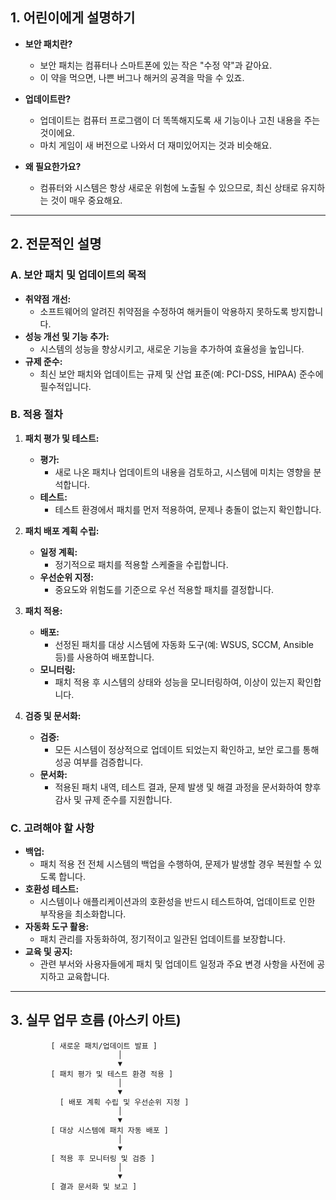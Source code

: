 ## 1. 어린이에게 설명하기

- **보안 패치란?**  
  - 보안 패치는 컴퓨터나 스마트폰에 있는 작은 "수정 약"과 같아요.  
  - 이 약을 먹으면, 나쁜 버그나 해커의 공격을 막을 수 있죠.

- **업데이트란?**  
  - 업데이트는 컴퓨터 프로그램이 더 똑똑해지도록 새 기능이나 고친 내용을 주는 것이에요.  
  - 마치 게임이 새 버전으로 나와서 더 재미있어지는 것과 비슷해요.

- **왜 필요한가요?**  
  - 컴퓨터와 시스템은 항상 새로운 위험에 노출될 수 있으므로, 최신 상태로 유지하는 것이 매우 중요해요.

---

## 2. 전문적인 설명

### A. 보안 패치 및 업데이트의 목적
- **취약점 개선:**  
  - 소프트웨어의 알려진 취약점을 수정하여 해커들이 악용하지 못하도록 방지합니다.
- **성능 개선 및 기능 추가:**  
  - 시스템의 성능을 향상시키고, 새로운 기능을 추가하여 효율성을 높입니다.
- **규제 준수:**  
  - 최신 보안 패치와 업데이트는 규제 및 산업 표준(예: PCI-DSS, HIPAA) 준수에 필수적입니다.

### B. 적용 절차

1. **패치 평가 및 테스트:**  
   - **평가:**  
     - 새로 나온 패치나 업데이트의 내용을 검토하고, 시스템에 미치는 영향을 분석합니다.
   - **테스트:**  
     - 테스트 환경에서 패치를 먼저 적용하여, 문제나 충돌이 없는지 확인합니다.
   
2. **패치 배포 계획 수립:**  
   - **일정 계획:**  
     - 정기적으로 패치를 적용할 스케줄을 수립합니다.
   - **우선순위 지정:**  
     - 중요도와 위험도를 기준으로 우선 적용할 패치를 결정합니다.
   
3. **패치 적용:**  
   - **배포:**  
     - 선정된 패치를 대상 시스템에 자동화 도구(예: WSUS, SCCM, Ansible 등)를 사용하여 배포합니다.
   - **모니터링:**  
     - 패치 적용 후 시스템의 상태와 성능을 모니터링하여, 이상이 있는지 확인합니다.
   
4. **검증 및 문서화:**  
   - **검증:**  
     - 모든 시스템이 정상적으로 업데이트 되었는지 확인하고, 보안 로그를 통해 성공 여부를 검증합니다.
   - **문서화:**  
     - 적용된 패치 내역, 테스트 결과, 문제 발생 및 해결 과정을 문서화하여 향후 감사 및 규제 준수를 지원합니다.

### C. 고려해야 할 사항

- **백업:**  
  - 패치 적용 전 전체 시스템의 백업을 수행하여, 문제가 발생할 경우 복원할 수 있도록 합니다.
- **호환성 테스트:**  
  - 시스템이나 애플리케이션과의 호환성을 반드시 테스트하여, 업데이트로 인한 부작용을 최소화합니다.
- **자동화 도구 활용:**  
  - 패치 관리를 자동화하여, 정기적이고 일관된 업데이트를 보장합니다.
- **교육 및 공지:**  
  - 관련 부서와 사용자들에게 패치 및 업데이트 일정과 주요 변경 사항을 사전에 공지하고 교육합니다.

---

## 3. 실무 업무 흐름 (아스키 아트)

```ascii
         [ 새로운 패치/업데이트 발표 ]
                        │
                        ▼
         [ 패치 평가 및 테스트 환경 적용 ]
                        │
                        ▼
           [ 배포 계획 수립 및 우선순위 지정 ]
                        │
                        ▼
         [ 대상 시스템에 패치 자동 배포 ]
                        │
                        ▼
         [ 적용 후 모니터링 및 검증 ]
                        │
                        ▼
         [ 결과 문서화 및 보고 ]